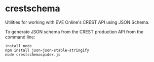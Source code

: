 # crestschema
Utilities for working with EVE Online's CREST API using JSON Schema.

To generate JSON schema from the CREST production API from the command line:

    install node
    npm install json-json-stable-stringify
    node crestschemaspider.js